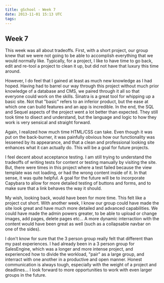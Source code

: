 ```yaml
---
title: gSchool - Week 7
date: 2013-11-01 15:13 UTC
tags:
---
```


Week 7
------

This week was all about tradeoffs. First, with a short project, our group knew that we were not going to be able to accomplish everything that we would normally like. Typically, for a project, I like to have time to go back, edit and re-tool a project to clean it up, but did not have that luxury this time around. 

However, I do feel that I gained at least as much new knowledge as I had hoped. Having had to barrel our way through this project without much prior knowledge of a database and CMS, we paired through it all so that everyone could work on the skills. Sinatra is a great tool for whipping up a basic site. Not that "basic" refers to an inferior product, but the ease at which one can build features and an app is incredible. In the end, the SQL and Sequel aspects of the project went a lot better than expected. They still took time to disect and understand, but the language and logic to how they work is very sensical and straight forward. 

Again, I realized how much time HTML/CSS can take. Even though it was put on the back-burner, it was painfully obvious how our functionality was lessened by its appearance, and that a clean and professional looking site enhances what it can actually do. This will be a goal for future projects. 

I feel decent about acceptance testing. I am still trying to understand the tradeoffs of writing tests for content or testing manually by visiting the site. But, there were times in this project where a test failed because the view template was not loading, or had the wrong content inside of it. In that sense, it was quite helpful. A goal for the future will be to incorporate Capybara to allow for more detailed testing of buttons and forms, and to make sure that a link behaves the way it should. 

My wish, looking back, would have been for more time. This felt like a project cut short. With another week, I know our group could have made the site look great and have much more detailed and advanced capabilities. We could have made the admin powers greater, to be able to upload or change images, add pages, delete pages etc... A more dynamic interraction with the content would have been great as well (such as a collapsable navbar on one of the sides). 

I don't know for sure that the 3 person group really felt that different than my past experiences. I had already been in a 3 person group for SalesEngine, which was a longer and more intense project, and experienced how to divide the workload, "pair" as a large group, and interract with one another in a productive and open manner. Honest communication is always tough, especially with the weight of a project and deadlines... I look forward to more opportunities to work with even larger groups in the future.
